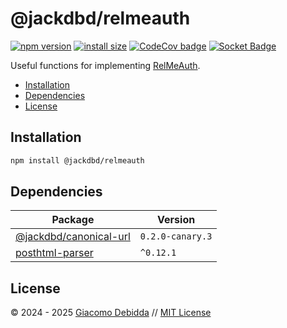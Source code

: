 # @jackdbd/relmeauth

[![npm version](https://badge.fury.io/js/@jackdbd%2Frelmeauth.svg)](https://badge.fury.io/js/@jackdbd%2Frelmeauth)
[![install size](https://packagephobia.com/badge?p=@jackdbd/relmeauth)](https://packagephobia.com/result?p=@jackdbd/relmeauth)
[![CodeCov badge](https://codecov.io/gh/jackdbd/rapido/graph/badge.svg?token=BpFF8tmBYS)](https://app.codecov.io/gh/jackdbd/rapido?flags%5B0%5D=relmeauth)
[![Socket Badge](https://socket.dev/api/badge/npm/package/@jackdbd/relmeauth)](https://socket.dev/npm/package/@jackdbd/relmeauth)

Useful functions for implementing [RelMeAuth](https://indieweb.org/RelMeAuth).

- [Installation](#installation)
- [Dependencies](#dependencies)
- [License](#license)

## Installation

```sh
npm install @jackdbd/relmeauth
```

## Dependencies

| Package | Version |
|---|---|
| [@jackdbd/canonical-url](https://www.npmjs.com/package/@jackdbd/canonical-url) | `0.2.0-canary.3` |
| [posthtml-parser](https://www.npmjs.com/package/posthtml-parser) | `^0.12.1` |

## License

&copy; 2024 - 2025 [Giacomo Debidda](https://www.giacomodebidda.com/) // [MIT License](https://spdx.org/licenses/MIT.html)
